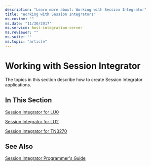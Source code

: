 ```yaml
---
description: "Learn more about: Working with Session Integrator"
title: "Working with Session Integrator1"
ms.custom: ""
ms.date: "11/30/2017"
ms.service: host-integration-server
ms.reviewer: ""
ms.suite: ""
ms.topic: "article"
---
```

# Working with Session Integrator
The topics in this section describe how to create Session Integrator applications.  
  
## In This Section  
 [Session Integrator for LU0](../core/session-integrator-for-lu02.md)  
  
 [Session Integrator for LU2](../core/session-integrator-for-lu21.md)  
  
 [Session Integrator for TN3270](../core/session-integrator-for-tn32701.md)  
  
## See Also  
 [Session Integrator Programmer's Guide](../core/session-integrator-programmer-s-guide2.md)
